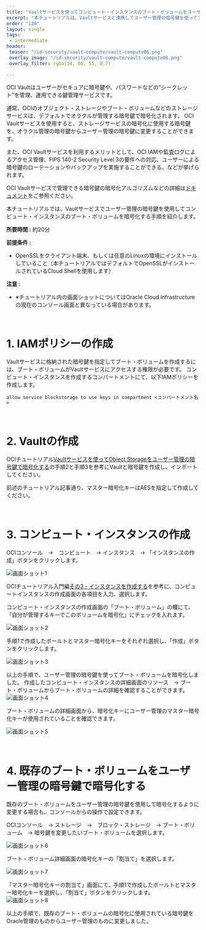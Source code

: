 ```yaml
---
title: "Vaultサービスを使ってコンピュート・インスタンスのブート・ボリュームをユーザー管理の暗号鍵で暗号化する"
excerpt: "本チュートリアルは、Vaultサービスと連携してユーザー管理の暗号鍵を使ってコンピュート・インスタンスのブート・ボリュームを暗号化する手順を紹介します。"
order: "120"
layout: single
tags:
 - intermediate
header:
 teaser: "/id-security/vault-compute/vault-compute06.png"
 overlay_image: "/id-security/vault-compute/vault-compute06.png"
 overlay_filter: rgba(34, 66, 55, 0.7)

---
```


OCI Vaultはユーザーがセキュアに暗号鍵や、パスワードなどの”シークレット”を管理、運用できる鍵管理サービスです。

通常、OCIのオブジェクト・ストレージやブート・ボリュームなどのストレージサービスは、デフォルトでオラクルが管理する暗号鍵で暗号化されます。
OCI Vaultサービスを使用すると、ストレージサービスの暗号化に使用する暗号鍵を、オラクル管理の暗号鍵からユーザー管理の暗号鍵に変更することができます。

また、OCI Vaultサービスを利用するメリットとして、OCI IAMや監査ログによるアクセス管理、FIPS 140-2 Security Level 3の要件への対応、ユーザーによる暗号鍵のローテーションやバックアップを実施することができる、などが挙げられます。

OCI Vaultサービスで管理できる暗号鍵の暗号化アルゴリズムなどの詳細は[ドキュメント](https://docs.oracle.com/ja-jp/iaas/Content/KeyManagement/Concepts/keyoverview.htm)をご参照ください。

本チュートリアルでは、Vaultサービスでユーザー管理の暗号鍵を使用してコンピュート・インスタンスのブート・ボリュームを暗号化する手順を紹介します。


**所要時間 :** 約20分

**前提条件 :**
+ OpenSSLをクライアント端末、もしくは任意のLinuxの環境にインストールしていること（本チュートリアルではデフォルトでOpenSSLがインストールされているCloud Shellを使用します）

**注意 :**
+ ※チュートリアル内の画面ショットについてはOracle Cloud Infrastructureの現在のコンソール画面と異なっている場合があります。

<br>

# 1. IAMポリシーの作成

Vaultサービスに格納された暗号鍵を指定してブート・ボリュームを作成するには、ブート・ボリュームがVaultサービスにアクセスする権限が必要です。
コンピュート・インスタンスを作成するコンパートメントにて、以下IAMポリシーを作成します。

```
allow service blockstorage to use keys in compartment <コンパートメント名>
```

<br>

# 2. Vaultの作成

OCIチュートリアル[Vaultサービスを使ってObject Storageをユーザー管理の暗号鍵で暗号化する](https://oracle-japan.github.io/ocitutorials/id-security/vault-objectstorage/)の手順2と手順3を参考にVaultと暗号鍵を作成し、インポートしてください。

前述のチュートリアル記事通り、マスター暗号化キーはAESを指定して作成してください。

<br>

# 3. コンピュート・インスタンスの作成

OCIコンソール　→　コンピュート　→ インスタンス　→ 「インスタンスの作成」ボタンをクリックします。

 ![画面ショット1](vault-compute01.png)


OCIチュートリアル入門編[その3 - インスタンスを作成する](https://oracle-japan.github.io/ocitutorials/beginners/creating-compute-instance/#anchor1)を参考に、コンピュートインスタンスの作成画面の各項目を入力、選択します。

コンピュート・インスタンスの作成画面の「ブート・ボリューム」の欄にて、「自分が管理するキーでこのボリュームを暗号化」にチェックを入れます。
 
 ![画面ショット2](vault-compute02.png)

手順1で作成したボールトとマスター暗号化キーをそれぞれ選択し、「作成」ボタンをクリックします。

 ![画面ショット3](vault-compute03.png)

以上の手順で、ユーザー管理の暗号鍵を使ってブート・ボリュームを暗号化しました。
作成したコンピュート・インスタンスの詳細画面のリソース　→ ブート・ボリュームからブート・ボリュームの詳細を確認することができます。
　
 ![画面ショット4](vault-compute04.png)

ブート・ボリュームの詳細画面から、暗号化キーにユーザー管理のマスター暗号化キーが使用されていることを確認できます。

 ![画面ショット5](vault-compute05.png)

<br>


# 4. 既存のブート・ボリュームをユーザー管理の暗号鍵で暗号化する

既存のブート・ボリュームをユーザー管理の暗号鍵を使用して暗号化するように変更する場合も、コンソールからの操作で設定できます。

OCIコンソール　→ ストレージ　→　ブロック・ストレージ　→ ブート・ボリューム　→ 暗号鍵を変更したいブート・ボリュームを選択します。
 
 ![画面ショット6](vault-compute06.png)

ブート・ボリューム詳細画面の暗号化キーの「割当て」を選択します。

 ![画面ショット7](vault-compute07.png)

「マスター暗号化キーの割当て」画面にて、手順1で作成したボールトとマスター暗号化キーを選択し、「割当て」ボタンをクリックします。
　
![画面ショット8](vault-compute08.png)

以上の手順で、既存のブート・ボリュームの暗号化に使用されている暗号鍵をOracle管理のものからユーザー管理のものに変更しました。

